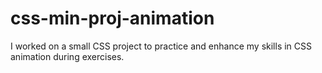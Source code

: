 # css-min-proj-animation
I worked on a small CSS project to practice and enhance my skills in CSS animation during exercises.
